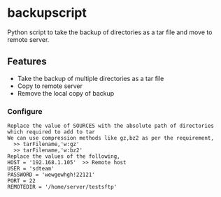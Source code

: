 # backupscript

Python script to take the backup of directories as a tar file and move to remote server.

## Features

* Take the backup of multiple directories as a tar file
* Copy to remote server
* Remove the local copy of backup

### Configure

```
Replace the value of SOURCES with the absolute path of directories which required to add to tar
We can use compression methods like gz,bz2 as per the requirement, 
  >> tarFilename,'w:gz'
  >> tarFilename,'w:bz2'
Replace the values of the following,
HOST = '192.168.1.105'  >> Remote host 
USER = 'sdteam'
PASSWORD = 'wewgewhgh!22121'
PORT = 22
REMOTEDIR = '/home/server/testsftp'

```
